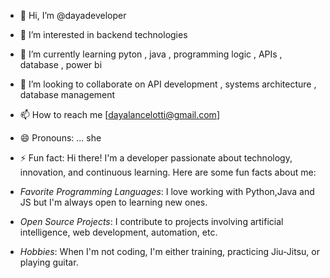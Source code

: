 - 👋 Hi, I’m @dayadeveloper
- 👀 I’m interested in backend technologies
- 🌱 I’m currently learning pyton , java , programming logic , APIs , database , power bi
- 💞️ I’m looking to collaborate on API development , systems architecture , database management 
- 📫 How to reach me [dayalancelotti@gmail.com]
- 😄 Pronouns: ... she
- ⚡ Fun fact: Hi there! I'm a developer passionate about technology, innovation, and continuous learning. Here are some fun facts about me:

- *Favorite Programming Languages*: I love working with Python,Java and JS but I'm always open to learning new ones.

- *Open Source Projects*: I contribute to projects involving artificial intelligence, web development, automation, etc.

- *Hobbies*: When I'm not coding, I'm either training, practicing Jiu-Jitsu, or playing guitar.

<!---
dayadeveloper/dayadeveloper is a ✨ special ✨ repository because its `README.md` (this file) appears on your GitHub profile.
You can click the Preview link to take a look at your changes.
--->
